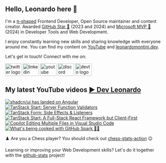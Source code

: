 ## Hello, Leonardo here 👋

I'm a [π-shaped](https://youtu.be/Dje_jaiMnYg) Frontend Developer, Open Source maintainer and content creator. Awarded [GitHub Star 🌟](https://stars.github.com/profiles/Balastrong/) (2023 and 2024) and [Microsoft MVP 🔷](https://mvp.microsoft.com/en-US/mvp/profile/51d820c5-949f-4961-aec5-09e34035cb24) (2024) in Developer Tools and Web Development.

I enjoy constantly learning new skills and sharing knowledge with everyone around me. You can find my content on [YouTube](https://www.youtube.com/c/DevLeonardo?sub_confirmation=1) and [leonardomontini.dev](https://leonardomontini.dev).

Let's get in touch! Connect with me on:

<div align="left">
  <a href="https://twitter.com/Balastrong" target="_blank"><img src="https://raw.githubusercontent.com/maurodesouza/profile-readme-generator/master/src/assets/icons/social/twitter/default.svg" width="52" height="40" alt="twitter logo" /></a>
  <a href="https://www.linkedin.com/in/leonardo-montini/" target="_blank"><img src="https://raw.githubusercontent.com/maurodesouza/profile-readme-generator/master/src/assets/icons/social/linkedin/default.svg" width="52" height="40" alt="linkedin logo" /></a>
  <a href="https://www.youtube.com/c/DevLeonardo?sub_confirmation=1" target="_blank"><img src="https://raw.githubusercontent.com/maurodesouza/profile-readme-generator/master/src/assets/icons/social/youtube/default.svg" width="52" height="40" alt="youtube logo" /></a>
  <a href="https://discord.gg/bqwyEa6We6" target="_blank"><img src="https://raw.githubusercontent.com/maurodesouza/profile-readme-generator/master/src/assets/icons/social/discord/default.svg" width="52" height="40" alt="discord logo" /></a>
  <a href="https://dev.to/balastrong" target="_blank"><img src="https://raw.githubusercontent.com/maurodesouza/profile-readme-generator/master/src/assets/icons/social/devto/default.svg" width="52" height="40" alt="devto logo" /></a>
</div>

## My latest YouTube videos [▶️ Dev Leonardo](https://www.youtube.com/@DevLeonardo?sub_confirmation=1)

<!-- BEGIN YOUTUBE-CARDS -->
[![shadcn/ui has landed on Angular](https://ytcards.demolab.com/?id=w-KmBscHaiI&title=shadcn%2Fui+has+landed+on+Angular&lang=en&timestamp=1734350476&background_color=%230d1117&title_color=%23ffffff&stats_color=%23dedede&max_title_lines=1&width=250&border_radius=5&duration=302 "shadcn/ui has landed on Angular")](https://www.youtube.com/watch?v=w-KmBscHaiI)
[![TanStack Start: Server Function Validators](https://ytcards.demolab.com/?id=pARSOmKcQ-c&title=TanStack+Start%3A+Server+Function+Validators&lang=en&timestamp=1733832070&background_color=%230d1117&title_color=%23ffffff&stats_color=%23dedede&max_title_lines=1&width=250&border_radius=5&duration=295 "TanStack Start: Server Function Validators")](https://www.youtube.com/watch?v=pARSOmKcQ-c)
[![TanStack Form: Side Effects & Listeners](https://ytcards.demolab.com/?id=A-w2IG7DAso&title=TanStack+Form%3A+Side+Effects+%26+Listeners&lang=en&timestamp=1732777211&background_color=%230d1117&title_color=%23ffffff&stats_color=%23dedede&max_title_lines=1&width=250&border_radius=5&duration=350 "TanStack Form: Side Effects & Listeners")](https://www.youtube.com/watch?v=A-w2IG7DAso)
[![TanStack Start: A Full-Stack React Framework but Client-First](https://ytcards.demolab.com/?id=PUf8DzCvrdc&title=TanStack+Start%3A+A+Full-Stack+React+Framework+but+Client-First&lang=en&timestamp=1732114833&background_color=%230d1117&title_color=%23ffffff&stats_color=%23dedede&max_title_lines=1&width=250&border_radius=5&duration=644 "TanStack Start: A Full-Stack React Framework but Client-First")](https://www.youtube.com/watch?v=PUf8DzCvrdc)
[![Copilot Editing Multiple Files in Visual Studio Code](https://ytcards.demolab.com/?id=lh5Wj6QhbbU&title=Copilot+Editing+Multiple+Files+in+Visual+Studio+Code&lang=en&timestamp=1731931262&background_color=%230d1117&title_color=%23ffffff&stats_color=%23dedede&max_title_lines=1&width=250&border_radius=5&duration=317 "Copilot Editing Multiple Files in Visual Studio Code")](https://www.youtube.com/watch?v=lh5Wj6QhbbU)
[![What's being cooked with GitHub Spark 🧑‍🍳](https://ytcards.demolab.com/?id=efpDAJXLn-k&title=What%27s+being+cooked+with+GitHub+Spark+%F0%9F%A7%91%E2%80%8D%F0%9F%8D%B3&lang=en&timestamp=1731326453&background_color=%230d1117&title_color=%23ffffff&stats_color=%23dedede&max_title_lines=1&width=250&border_radius=5&duration=402 "What's being cooked with GitHub Spark 🧑‍🍳")](https://www.youtube.com/watch?v=efpDAJXLn-k)
<!-- END YOUTUBE-CARDS -->

♟️ Are you a Chess player? You should check out [chess-stats-action](https://github.com/Balastrong/chess-stats-action) 😉

Learning or improving your Web Development skills? Let's do it together with the [github-stats](https://github.com/Balastrong/github-stats) project!

